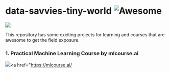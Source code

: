 # data-savvies-tiny-world ![Awesome](https://cdn.rawgit.com/sindresorhus/awesome/d7305f38d29fed78fa85652e3a63e154dd8e8829/media/badge.svg)


![](https://media.giphy.com/media/jYl67ehKv4IJq/giphy.gif)

This repository has some exciting projects for learning and courses that are awesome to get the field exposure. 



### 1. Practical Machine Learning Course by mlcourse.ai
<img src="https://habrastorage.org/files/fd4/502/43d/fd450243dd604b81b9713213a247aa20.jpg"><a href="https://mlcourse.ai/</a></img>
